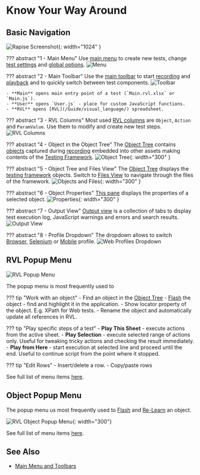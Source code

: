 # Know Your Way Around

## Basic Navigation

![Rapise Screenshot](./img/orientation_navigation.png){: width="1024" }

??? abstract "1 - Main Menu"
    Use [main menu](/Guide/menu_and_toolbars/) to create new tests, change [test settings](/Guide/settings_dialog/) and [global options](/Guide/options_dialog/).
    ![Menu](./img/orientation_menu.png)

??? abstract "2 - Main Toolbar"
    Use the [main toolbar](/Guide/menu_and_toolbars/#main-toolbar) to start [recording](/Guide/object_types/) and [playback](/Guide/playback/) and to quickly switch between test components.
    ![Toolbar](./img/orientation_toolbar.png)

    - **Main** opens main entry point of a test (`Main.rvl.xlsx` or `Main.js`).
    - **User** opens `User.js` - place for custom JavaScript functions.
    - **RVL** opens [RVL](/Guide/visual_language/) spreadsheet.

??? abstract "3 - RVL Columns"
    Most used [RVL columns](/RVL/Columns/) are `Object`, `Action` and `ParamValue`. Use them to modify and create new test steps.
    ![RVL Columns](./img/orientation_rvl_columns.png)

??? abstract "4 - Object in the Object Tree"
    The [Object Tree](/Guide/object_tree/) contains [objects](/Libraries/libraries/) captured during [recording](/Guide/object_types/) embedded into other assets making contents of the [Testing Framework](/Guide/Frameworks/frameworks).
    ![Object Tree](./img/orientation_treeobj.png){: width="300" }

??? abstract "5 - Object Tree and Files View"
    The [Object Tree](/Guide/object_tree/) displays the [testing framework](../Guide/Frameworks/frameworks.md) objects. Switch to [Files View](/Guide/test_files_dialog/) to navigate through the files of the framework.
    ![Objects and Files](./img/orientation_objtree_and_files.png){: width="300" }

??? abstract "6 - Object Properties"
    [This pane](/Guide/properties/) displays the properties of a selected object.
    ![Properties](./img/orientation_properties.png){: width="300" }

??? abstract "7 - Output View"
    [Output view](/Guide/output_view/) is a collection of tabs to display test execution log, JavaScript warnings and errors and search results.
    ![Output View](./img/orientation_output_view.png)

??? abstract "8 - Profile Dropdown"
    The dropdown allows to switch [Browser](/Guide/browser_settings/), [Selenium](/Guide/selenium_settings_dialog/) or [Mobile](/Guide/mobile_settings_dialog/) profile.
    ![Web Profiles Dropdown](./img/orientation_profile_dropdown.png)

## RVL Popup Menu

![RVL Popup Menu](./img/orientation_rvl_popup_menu.png)

The popup menu is most frequently used to

??? tip "Work with an object"
    - Find an object in the [Object Tree](/Guide/object_tree/)
    - [Flash](/Manuals/kb/#kb375-how-to-check-that-rapise-can-find-an-object-on-screen) the object - find and highlight it in the application.
    - Show locator property of the object. E.g. XPath for Web tests.
    - Rename the object and automatically update all references in RVL.

??? tip "Play specific steps of a test"
    - **Play This Sheet** - execute actions from the active sheet.
    - **Play Selection** - execute selected range of actions only. Useful for tweaking tricky actions and checking the result immediately.
    - **Play from Here** - start execution at selected line and proceed until the end. Useful to continue script from the point where it stopped.

??? tip "Edit Rows"
    - Insert/delete a row.
    - Copy/paste rows

See full list of menu items [here](/Guide/rvl_editor/#context-menu).

## Object Popup Menu

The popup menu us most frequently used to [Flash](/Manuals/kb/#kb375-how-to-check-that-rapise-can-find-an-object-on-screen) and [Re-Learn](/Manuals/kb/#kb428-how-to-relearn-an-object) an object.


![RVL Object Popup Menu](./img/orientation_object_popup_menu.png){: width="300"}

See full list of menu items [here](/Guide/object_tree/#context-menu-object).

## See Also

- [Main Menu and Toolbars](/Guide/menu_and_toolbars/)